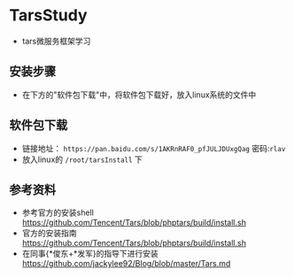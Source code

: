 # TarsStudy
* tars微服务框架学习

## 安装步骤
* 在下方的"软件包下载"中，将软件包下载好，放入linux系统的文件中


## 软件包下载
* 链接地址： `https://pan.baidu.com/s/1AKRnRAF0_pfJULJDUxgQag` 密码:`rlav`
* 放入linux的 `/root/tarsInstall` 下

## 参考资料
* 参考官方的安装shell https://github.com/Tencent/Tars/blob/phptars/build/install.sh
* 官方的安装指南 https://github.com/Tencent/Tars/blob/phptars/build/install.sh
* 在同事{*俊东+*发军}的指导下进行安装 https://github.com/jackylee92/Blog/blob/master/Tars.md
